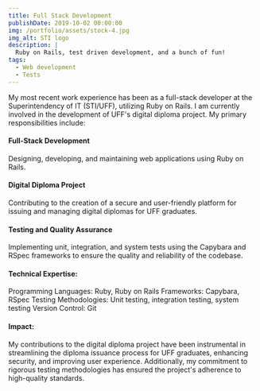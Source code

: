 ```yaml
---
title: Full Stack Development
publishDate: 2019-10-02 00:00:00
img: /portfolio/assets/stock-4.jpg
img_alt: STI logo
description: |
  Ruby on Rails, test driven development, and a bunch of fun!
tags:
  - Web development
  - Tests
---
```

My most recent work experience has been as a full-stack developer at the Superintendency of IT (STI/UFF), utilizing Ruby on Rails. I am currently involved in the development of UFF's digital diploma project. My primary responsibilities include:

#### Full-Stack Development
 Designing, developing, and maintaining web applications using Ruby on Rails.

#### Digital Diploma Project
 Contributing to the creation of a secure and user-friendly platform for issuing and managing digital diplomas for UFF graduates.

#### Testing and Quality Assurance
 Implementing unit, integration, and system tests using the Capybara and RSpec frameworks to ensure the quality and reliability of the codebase.

#### Technical Expertise:

Programming Languages: Ruby, Ruby on Rails
Frameworks: Capybara, RSpec
Testing Methodologies: Unit testing, integration testing, system testing
Version Control: Git
#### Impact:

My contributions to the digital diploma project have been instrumental in streamlining the diploma issuance process for UFF graduates, enhancing security, and improving user experience. Additionally, my commitment to rigorous testing methodologies has ensured the project's adherence to high-quality standards.